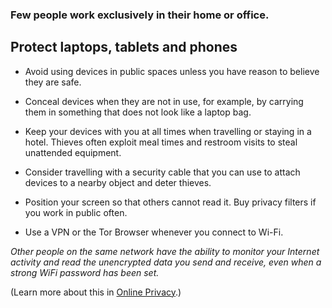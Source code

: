 [Title]: # (In public)
[Order]: # (4)

### Few people work exclusively in their home or office. 

## Protect laptops, tablets and phones

- Avoid using devices in public spaces unless you have reason to believe they are safe. 

- Conceal devices when they are not in use, for example, by carrying them in something that does not look like a laptop bag.

- Keep your devices with you at all times when travelling or staying in a hotel. Thieves often exploit meal times and restroom visits to steal unattended equipment.

- Consider travelling with a security cable that you can use to attach devices to a nearby object and deter thieves. 

- Position your screen so that others cannot read it. Buy privacy filters if you work in public often.

- Use a VPN or the Tor Browser whenever you connect to Wi-Fi.

*Other people on the same network have the ability to monitor your Internet activity and read the unencrypted data you send and receive, even when a strong WiFi password has been set.* 

(Learn more about this in [Online Privacy](umbrella://communications/online-privacy/advanced).)  
